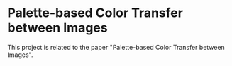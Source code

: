 # Palette-based Color Transfer between Images

This project is related to the paper "Palette-based Color Transfer between Images".

